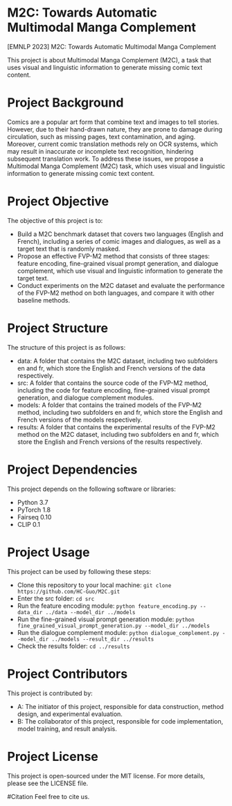 # M2C: Towards Automatic Multimodal Manga Complement
[EMNLP 2023] M2C: Towards Automatic Multimodal Manga Complement

This project is about Multimodal Manga Complement (M2C), a task that uses visual and linguistic information to generate missing comic text content.

# Project Background
Comics are a popular art form that combine text and images to tell stories. However, due to their hand-drawn nature, they are prone to damage during circulation, such as missing pages, text contamination, and aging. Moreover, current comic translation methods rely on OCR systems, which may result in inaccurate or incomplete text recognition, hindering subsequent translation work. To address these issues, we propose a Multimodal Manga Complement (M2C) task, which uses visual and linguistic information to generate missing comic text content.

# Project Objective
The objective of this project is to:

- Build a M2C benchmark dataset that covers two languages (English and French), including a series of comic images and dialogues, as well as a target text that is randomly masked.
- Propose an effective FVP-M2 method that consists of three stages: feature encoding, fine-grained visual prompt generation, and dialogue complement, which use visual and linguistic information to generate the target text.
- Conduct experiments on the M2C dataset and evaluate the performance of the FVP-M2 method on both languages, and compare it with other baseline methods.

# Project Structure
The structure of this project is as follows:

- data: A folder that contains the M2C dataset, including two subfolders en and fr, which store the English and French versions of the data respectively.
- src: A folder that contains the source code of the FVP-M2 method, including the code for feature encoding, fine-grained visual prompt generation, and dialogue complement modules.
- models: A folder that contains the trained models of the FVP-M2 method, including two subfolders en and fr, which store the English and French versions of the models respectively.
- results: A folder that contains the experimental results of the FVP-M2 method on the M2C dataset, including two subfolders en and fr, which store the English and French versions of the results respectively.

# Project Dependencies
This project depends on the following software or libraries:

- Python 3.7
- PyTorch 1.8
- Fairseq 0.10
- CLIP 0.1

# Project Usage
This project can be used by following these steps:

- Clone this repository to your local machine: `git clone https://github.com/HC-Guo/M2C.git`
- Enter the src folder: `cd src`
- Run the feature encoding module: `python feature_encoding.py --data_dir ../data --model_dir ../models`
- Run the fine-grained visual prompt generation module: `python fine_grained_visual_prompt_generation.py --model_dir ../models`
- Run the dialogue complement module: `python dialogue_complement.py --model_dir ../models --result_dir ../results`
- Check the results folder: `cd ../results`

# Project Contributors
This project is contributed by:

- A: The initiator of this project, responsible for data construction, method design, and experimental evaluation.
- B: The collaborator of this project, responsible for code implementation, model training, and result analysis.

# Project License
This project is open-sourced under the MIT license. For more details, please see the LICENSE file.

#Citation
Feel free to cite us.
